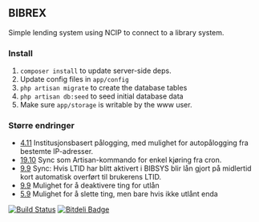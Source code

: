 ## BIBREX

Simple lending system using NCIP to connect to a library system.

### Install

1. `composer install` to update server-side deps. 
2. Update config files in `app/config`
3. `php artisan migrate` to create the database tables
4. `php artisan db:seed` to seed initial database data
5. Make sure `app/storage` is writable by the www user.

### Større endringer

* [4.11](https://github.com/scriptotek/bibrex/commit/d8377cd1e2aa8feec105d2a106a0f172d7cba908) Institusjonsbasert pålogging, med mulighet for autopålogging fra bestemte IP-adresser.
* [19.10](https://github.com/scriptotek/bibrex/commit/4e6263c7760dfb9bafe9a4996637b8f231bf18c6) Sync som Artisan-kommando for enkel kjøring fra cron.
* [9.9](https://github.com/scriptotek/bibrex/commit/7a90441e68396e1ad3d6ebb2c3add1b30d680760) Sync: Hvis LTID har blitt aktivert i BIBSYS blir lån gjort på midlertid kort automatisk overført til brukerens LTID.
* [9.9](https://github.com/scriptotek/bibrex/commit/394c3e4608114e4fba9e00b9fe58d78f8ef8f001) Mulighet for å deaktivere ting for utlån
* [5.9](https://github.com/scriptotek/bibrex/commit/0ae2d9e929da84ced1520fa676c83b280683e767) Mulighet for å slette ting, men bare hvis ikke utlånt enda

[![Build Status](https://travis-ci.org/scriptotek/bibrex.png?branch=master)](https://travis-ci.org/danmichaelo/bibrex)
[![Bitdeli Badge](https://d2weczhvl823v0.cloudfront.net/scriptotek/bibrex/trend.png)](https://bitdeli.com/free "Bitdeli Badge")

